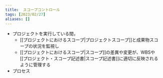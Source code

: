 ```yaml
---
title:  スコープコントロール
tags: [2023/02/27]
aliases: []
---
```


- プロジェクトを実行している間，
	- [[プロジェクトにおけるスコープ|プロジェクトスコープ]]と成果物スコープの状況を監視し
	- [[プロジェクトにおけるスコープ|スコープ]]の差異や変更が、WBSや[[プロジェクト・スコープ記述書|スコープ記述書]]に適切に反映されるように管理する
- プロセス